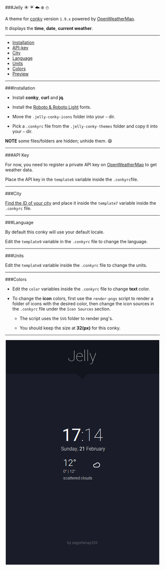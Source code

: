 ###Jelly :sunny: :umbrella: :cloud: :snowflake: :snowman:

A theme for [conky](https://github.com/brndnmtthws/conky) version `1.9.x` powered by [OpenWeatherMap](http://openweathermap.org/).

It displays the **time**, **date**, **current weather**.

---

* [Installation](#installation)
* [API-key](#api-key)
* [City](#city)
* [Language](#language)
* [Units](#units)
* [Colors](#colors)
* [Preview](#preview)

---

###Installation

* Install **conky**, **curl** and **jq**.

* Install the [Roboto & Roboto Light](https://www.google.com/fonts/specimen/Roboto) fonts.

* Move the `.jelly-conky-icons` folder into your `~` dir.

* Pick a `.conkyrc` file from the `.jelly-conky-themes` folder and copy it into your `~` dir.

**NOTE** some files/folders are hidden; unhide them. :smile:

---

###API Key

For now, you need to register a private API key on [OpenWeatherMap](http://openweathermap.org/) to get weather data.

Place the API key in the `template6` variable inside the `.conkyrc`file.

---

###City

[Find the ID of your city](http://openweathermap.org/help/city_list.txt) and place it inside the `template7` variable inside the `.conkyrc` file.

---

###Language

By default this conky will use your default locale.

Edit the `template9` variable in the `.conkyrc` file to change the language.

---

###Units

Edit the `template8` variable inside the `.conkyrc` file to change the units.

---

###Colors

* Edit the `color` variables inside the `.conkyrc` file to change **text** color.

* To change the **icon** colors, first use the `render-pngs` script to render a folder of icons with the desired color, then change the icon sources in the `.conkyrc` file under the `Icon Sources` section.
    * The script uses the `SVG` folder to render png's.

    * You should keep the size at **32(px)** for this conky.


---

<img src="preview.png" id="preview">
